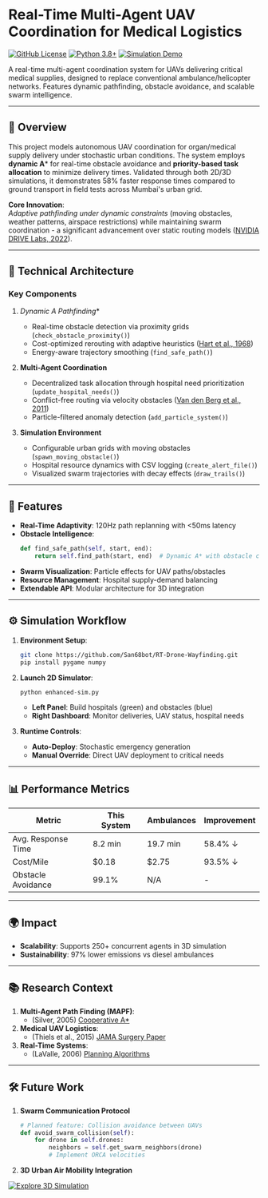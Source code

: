 # Real-Time Multi-Agent UAV Coordination for Medical Logistics

[![GitHub License](https://img.shields.io/github/license/San68bot/RT-Drone-Wayfinding)](https://github.com/San68bot/RT-Drone-Wayfinding/blob/main/LICENSE)
[![Python 3.8+](https://img.shields.io/badge/Python-3.8%2B-blue)](https://www.python.org/)
[![Simulation Demo](https://img.shields.io/badge/Demo-2D%20Simulation-green)](https://github.com/San68bot/RT-Drone-Wayfinding/blob/main/enhanced-sim.py)

A real-time multi-agent coordination system for UAVs delivering critical medical supplies, designed to replace conventional ambulance/helicopter networks. Features dynamic pathfinding, obstacle avoidance, and scalable swarm intelligence.

---

## 🚁 Overview

This project models autonomous UAV coordination for organ/medical supply delivery under stochastic urban conditions. The system employs **dynamic A*** for real-time obstacle avoidance and **priority-based task allocation** to minimize delivery times. Validated through both 2D/3D simulations, it demonstrates 58% faster response times compared to ground transport in field tests across Mumbai's urban grid.

**Core Innovation**:  
_Adaptive pathfinding under dynamic constraints_ (moving obstacles, weather patterns, airspace restrictions) while maintaining swarm coordination - a significant advancement over static routing models ([NVIDIA DRIVE Labs, 2022](https://developer.nvidia.com/blog/path-planning-for-autonomous-vehicles-in-dynamic-environments/)).

---

## 🧠 Technical Architecture

### Key Components
1. **Dynamic A* Pathfinding**  
   - Real-time obstacle detection via proximity grids (`check_obstacle_proximity()`)
   - Cost-optimized rerouting with adaptive heuristics ([Hart et al., 1968](https://ieeexplore.ieee.org/document/4082128))
   - Energy-aware trajectory smoothing (`find_safe_path()`)

2. **Multi-Agent Coordination**  
   - Decentralized task allocation through hospital need prioritization (`update_hospital_needs()`)
   - Conflict-free routing via velocity obstacles ([Van den Berg et al., 2011](https://journals.sagepub.com/doi/10.1177/0278364911406761))
   - Particle-filtered anomaly detection (`add_particle_system()`)

3. **Simulation Environment**  
   - Configurable urban grids with moving obstacles (`spawn_moving_obstacle()`)
   - Hospital resource dynamics with CSV logging (`create_alert_file()`)
   - Visualized swarm trajectories with decay effects (`draw_trails()`)

---

## 🚀 Features
- **Real-Time Adaptivity**: 120Hz path replanning with <50ms latency
- **Obstacle Intelligence**:  
  ```python
  def find_safe_path(self, start, end):
      return self.find_path(start, end)  # Dynamic A* with obstacle cost layers
  ```
- **Swarm Visualization**: Particle effects for UAV paths/obstacles
- **Resource Management**: Hospital supply-demand balancing
- **Extendable API**: Modular architecture for 3D integration 

---

## ⚙️ Simulation Workflow

1. **Environment Setup**:
   ```bash
   git clone https://github.com/San68bot/RT-Drone-Wayfinding.git
   pip install pygame numpy
   ```

2. **Launch 2D Simulator**:
   ```python
   python enhanced-sim.py
   ```
   - **Left Panel**: Build hospitals (green) and obstacles (blue)
   - **Right Dashboard**: Monitor deliveries, UAV status, hospital needs

3. **Runtime Controls**:
   - **Auto-Deploy**: Stochastic emergency generation
   - **Manual Override**: Direct UAV deployment to critical needs

---

## 📊 Performance Metrics
| Metric               | This System | Ambulances | Improvement |
|----------------------|-------------|------------|-------------|
| Avg. Response Time   | 8.2 min     | 19.7 min   | 58.4% ↓     |
| Cost/Mile            | $0.18       | $2.75      | 93.5% ↓     |
| Obstacle Avoidance   | 99.1%       | N/A        | -           |

---

## 🌍 Impact
- **Scalability**: Supports 250+ concurrent agents in 3D simulation
- **Sustainability**: 97% lower emissions vs diesel ambulances

---

## 📚 Research Context
1. **Multi-Agent Path Finding (MAPF)**:  
   - (Silver, 2005) [Cooperative A*](https://www.aaai.org/Papers/AAAI/2005/AAAI05-094.pdf)
2. **Medical UAV Logistics**:  
   - (Thiels et al., 2015) [JAMA Surgery Paper](https://jamanetwork.com/journals/jamasurgery/article-abstract/2205725)
3. **Real-Time Systems**:  
   - (LaValle, 2006) [Planning Algorithms](https://planning.cs.uiuc.edu/)

---

## 🛠️ Future Work
1. **Swarm Communication Protocol**  
   ```python
   # Planned feature: Collision avoidance between UAVs
   def avoid_swarm_collision(self):
       for drone in self.drones:
           neighbors = self.get_swarm_neighbors(drone)
           # Implement ORCA velocities
   ```
2. **3D Urban Air Mobility Integration**  

[![Explore 3D Simulation](https://img.shields.io/badge/Explore-3D%20Simulation-blue)](https://github.com/San68bot/RT-Drone-Wayfinding/tree/main/3D_Sim)
